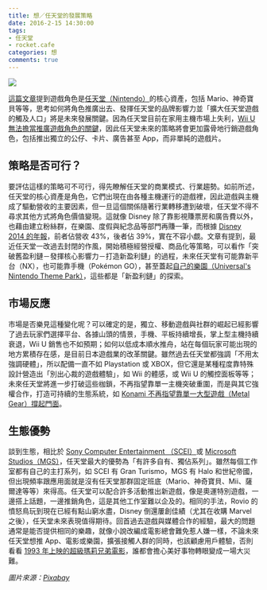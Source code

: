 ```yaml
---
title: 想／任天堂的發展策略
date: 2016-2-15 14:30:00
tags: 
- 任天堂
- rocket.cafe
categories: 想
comments: true
---
```

![](cover.jpg)

[這篇文章](http://rocket.cafe/talks/44942)提到遊戲角色是[任天堂（Nintendo）](https://zh.wikipedia.org/zh-hant/任天堂)的核心資產，包括 Mario、神奇寶貝等等，思考如何將角色推廣出去、發揮任天堂的品牌影響力並「擴大任天堂遊戲的觸及人口」將是未來發展關鍵。因為任天堂目前在家用主機市場上失利，[Wii U 無法擔當推廣遊戲角色的關鍵](http://wii.tgbus.com.tw/gongluemiji/20150703/722218.html)，因此任天堂未來的策略將會更加露骨地行銷遊戲角色，包括推出獨立的公仔、卡片、廣告甚至 App，而非單純的遊戲片。<!--more-->
　
## 策略是否可行？
要評估這樣的策略可不可行，得先瞭解任天堂的商業模式、行業趨勢。如前所述，任天堂的核心資產是角色，它們出現在由各種主機運行的遊戲裡，因此遊戲與主機成了驅動營收的主要因素，但一旦這個關係隨著行業轉移遭到破壞，任天堂不得不尋求其他方式將角色價值變現。這就像 Disney 除了靠影視賺票房和廣告費以外，也藉由建立粉絲群，在樂園、度假與紀念品等部門再賺一筆，而根據 [Disney 2014 的年報](http://www.fool.com/investing/general/2014/12/17/2-things-walt-disney-co-investors-will-be-watching.aspx)，前者佔營收 43%，後者佔 39%，實在不容小覷。文章有提到，最近任天堂一改過去封閉的作風，開始積極經營授權、商品化等策略，可以看作「突破舊盈利鏈－發揮核心影響力－打造新盈利鏈」的過程，未來任天堂有可能靠新平台（NX），也可能靠手機（Pokémon GO），甚至蓋起[自己的樂園（Universal's Nintendo Theme Park）](http://www.forbes.com/sites/insertcoin/2015/05/08/the-attractions-we-have-to-see-at-universals-nintendo-theme-park/)，這些都是「新盈利鏈」的探索。

## 市場反應
市場是否樂見這種變化呢？可以確定的是，獨立、移動遊戲與社群的崛起已經影響了過去玩家們選擇平台、各據山頭的情景，手機、平板持續增長，掌上型主機持續衰退，Wii U 銷售也不如預期；如何以低成本順水推舟，站在每個玩家可能出現的地方累積存在感，是目前日本遊戲業的改革關鍵。雖然過去任天堂都強調「不用太強調硬體」，所以配備一直不如 Playstation 或 XBOX，但它還是某種程度靠特殊設計營造出「別出心裁的遊戲體驗」，如 Wii 的體感，或 Wii U 的觸控面板等等；未來任天堂將進一步打破這些枷鎖，不再指望靠單一主機突破重圍，而是與其它強權合作，打造可持續的生態系統，如 [Konami 不再指望靠單一大型遊戲（Metal Gear）撐起門面](http://www.newyorker.com/tech/elements/why-did-hideo-kojima-leave-konami)。

## 生態優勢
談到生態，相比於 [Sony Computer Entertainment （SCEI）](https://en.wikipedia.org/wiki/Sony_Computer_Entertainment)或 [Microsoft Studios（MGS）](https://en.wikipedia.org/wiki/Microsoft_Studios)，任天堂最大的優勢為「有許多自有、獨佔系列」。雖然每個工作室都有自己的主打系列，如 SCEI 有 Gran Turismo，MGS 有 Halo 和世紀帝國，但出現頻率跟應用面就是沒有任天堂那群固定班底（Mario、神奇寶貝、Mii、薩爾達等等）來得高。任天堂可以配合許多活動推出新遊戲，像是奧運特別遊戲，一邊搭上話題，一邊推銷角色，這是其他工作室難以企及的。相同的手法，Rovio 的憤怒鳥玩到現在已經有點山窮水盡，Disney 倒還屢創佳績（尤其在收購 Marvel 之後），任天堂未來表現值得期待。回首過去遊戲與媒體合作的經驗，最大的問題通常是能否提供相同的樂趣，就像小說改編成電影總會難免惹人嫌一樣，不論未來任天堂想推 App、電影或樂園，擴張接觸人群的同時，也該顧慮用戶體驗，否則看看 [1993 年上映的超級瑪莉兄弟電影](https://www.youtube.com/watch?v=wtMZKYnLg5c)，誰都會擔心美好事物轉眼變成一場大災難。

*圖片來源：[Pixabay](https://pixabay.com/)*
